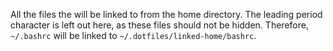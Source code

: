 All the files the will be linked to from the home directory.
The leading period character is left out here, as these files should not be hidden.
Therefore, `~/.bashrc` will be linked to `~/.dotfiles/linked-home/bashrc`.
